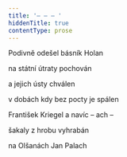 ```yaml
---
title: '– – – '
hiddenTitle: true
contentType: prose
---
```


Podivně odešel básník Holan

na státní útraty pochován

a jejich ústy chválen

v dobách kdy bez pocty je spálen

František Kriegel a navíc – ach –

šakaly z hrobu vyhrabán

na Olšanách Jan Palach
